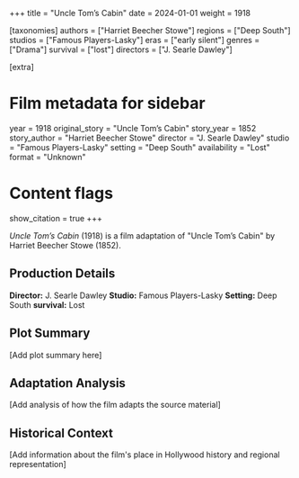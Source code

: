 +++
title = "Uncle Tom’s Cabin"
date = 2024-01-01
weight = 1918

[taxonomies]
authors = ["Harriet Beecher Stowe"]
regions = ["Deep South"]
studios = ["Famous Players-Lasky"]
eras = ["early silent"]
genres = ["Drama"]
survival = ["lost"]
directors = ["J. Searle Dawley"]

[extra]
# Film metadata for sidebar
year = 1918
original_story = "Uncle Tom’s Cabin"
story_year = 1852
story_author = "Harriet Beecher Stowe"
director = "J. Searle Dawley"
studio = "Famous Players-Lasky"
setting = "Deep South"
availability = "Lost"
format = "Unknown"

# Content flags
show_citation = true
+++

*Uncle Tom’s Cabin* (1918) is a film adaptation of "Uncle Tom’s Cabin" by Harriet Beecher Stowe (1852).

## Production Details

**Director:** J. Searle Dawley
**Studio:** Famous Players-Lasky
**Setting:** Deep South
**survival:** Lost

## Plot Summary

[Add plot summary here]

## Adaptation Analysis

[Add analysis of how the film adapts the source material]

## Historical Context

[Add information about the film's place in Hollywood history and regional representation]